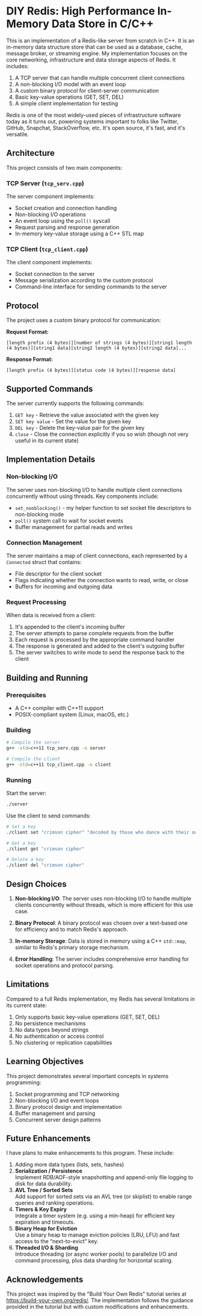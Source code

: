 # DIY Redis: High Performance In-Memory Data Store in C/C++

This is an implementation of a Redis-like server from scratch in C++. It is an in-memory data structure store that can be used as a database, cache, message broker, or streaming engine. My implementation focuses on the core networking, infrastructure and data storage aspects of Redis. It includes:

1. A TCP server that can handle multiple concurrent client connections
2. A non-blocking I/O model with an event loop
3. A custom binary protocol for client-server communication
4. Basic key-value operations (GET, SET, DEL)
5. A simple client implementation for testing

Redis is one of the most widely-used pieces of infrastructure software today as it turns out, powering systems important to folks like Twitter, GitHub, Snapchat, StackOverflow, etc. It's open source, it's fast, and it's versatile.

## Architecture

This project consists of two main components:

### TCP Server (`tcp_serv.cpp`)

The server component implements:
- Socket creation and connection handling
- Non-blocking I/O operations
- An event loop using the `poll()` syscall
- Request parsing and response generation
- In-memory key-value storage using a C++ STL map

### TCP Client (`tcp_client.cpp`)

The client component implements:
- Socket connection to the server
- Message serialization according to the custom protocol
- Command-line interface for sending commands to the server

## Protocol

The project uses a custom binary protocol for communication:

**Request Format:**
```
[length prefix (4 bytes)][number of strings (4 bytes)][string1 length (4 bytes)][string1 data][string2 length (4 bytes)][string2 data]...
```

**Response Format:**
```
[length prefix (4 bytes)][status code (4 bytes)][response data]
```

## Supported Commands

The server currently supports the following commands:

1. `GET key` - Retrieve the value associated with the given key
2. `SET key value` - Set the value for the given key
3. `DEL key` - Delete the key-value pair for the given key
4. `close` - Close the connection explicitly if you so wish (though not very useful in its current state)

## Implementation Details

### Non-blocking I/O

The server uses non-blocking I/O to handle multiple client connections concurrently without using threads. Key components include:

- `set_nonblocking()` - my helper function to set socket file descriptors to non-blocking mode
- `poll()` system call to wait for socket events
- Buffer management for partial reads and writes

### Connection Management

The server maintains a map of client connections, each represented by a `Connected` struct that contains:
- File descriptor for the client socket
- Flags indicating whether the connection wants to read, write, or close
- Buffers for incoming and outgoing data

### Request Processing

When data is received from a client:
1. It's appended to the client's incoming buffer
2. The server attempts to parse complete requests from the buffer
3. Each request is processed by the appropriate command handler
4. The response is generated and added to the client's outgoing buffer
5. The server switches to write mode to send the response back to the client

## Building and Running

### Prerequisites

- A C++ compiler with C++11 support
- POSIX-compliant system (Linux, macOS, etc.)

### Building

```bash
# Compile the server
g++ -std=c++11 tcp_serv.cpp -o server

# Compile the client
g++ -std=c++11 tcp_client.cpp -o client
```

### Running

Start the server:
```bash
./server
```

Use the client to send commands:
```bash
# Set a key
./client set "crimson cipher" "decoded by those who dance with their own shadows"

# Get a key
./client get "crimson cipher"

# Delete a key
./client del "crimson cipher"
```

## Design Choices

1. **Non-blocking I/O**: The server uses non-blocking I/O to handle multiple clients concurrently without threads, which is more efficient for this use case.

2. **Binary Protocol**: A binary protocol was chosen over a text-based one for efficiency and to match Redis's approach.

3. **In-memory Storage**: Data is stored in memory using a C++ `std::map`, similar to Redis's primary storage mechanism.

4. **Error Handling**: The server includes comprehensive error handling for socket operations and protocol parsing.

## Limitations

Compared to a full Redis implementation, my Redis has several limitations in its current state:

1. Only supports basic key-value operations (GET, SET, DEL)
2. No persistence mechanisms
3. No data types beyond strings
4. No authentication or access control
5. No clustering or replication capabilities

## Learning Objectives

This project demonstrates several important concepts in systems programming:

1. Socket programming and TCP networking
2. Non-blocking I/O and event loops
3. Binary protocol design and implementation
4. Buffer management and parsing
5. Concurrent server design patterns

## Future Enhancements

I have plans to make enhancements to this program. These include:

1. Adding more data types (lists, sets, hashes)
2. **Serialization / Persistence**  
   Implement RDB/AOF-style snapshotting and append-only file logging to disk for data durability.  
3. **AVL Tree / Sorted Sets**  
   Add support for sorted sets via an AVL tree (or skiplist) to enable range queries and ranking operations.  
4. **Timers & Key Expiry**  
   Integrate a timer system (e.g. using a min-heap) for efficient key expiration and timeouts.  
5. **Binary Heap for Eviction**  
   Use a binary heap to manage eviction policies (LRU, LFU) and fast access to the “next-to-evict” key.  
6. **Threaded I/O & Sharding**  
   Introduce threading (or async worker pools) to parallelize I/O and command processing, plus data sharding for horizontal scaling.  

## Acknowledgements

This project was inspired by the "Build Your Own Redis" tutorial series at https://build-your-own.org/redis/. The implementation follows the guidance provided in the tutorial but with custom modifications and enhancements.


